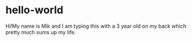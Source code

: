 # hello-world

Hi!My name is Mik and I am typing this with a 3 year old on my back which pretty much sums up my life. 
